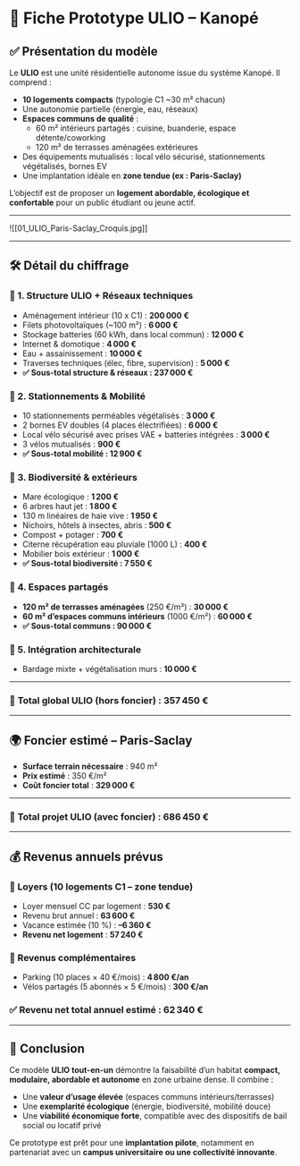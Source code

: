 # 🧱 Fiche Prototype ULIO – Kanopé

## ✅ Présentation du modèle

Le **ULIO** est une unité résidentielle autonome issue du système Kanopé. Il comprend :

- **10 logements compacts** (typologie C1 ~30 m² chacun)
- Une autonomie partielle (énergie, eau, réseaux)
- **Espaces communs de qualité** :
  - 60 m² intérieurs partagés : cuisine, buanderie, espace détente/coworking
  - 120 m² de terrasses aménagées extérieures
- Des équipements mutualisés : local vélo sécurisé, stationnements végétalisés, bornes EV
- Une implantation idéale en **zone tendue (ex : Paris-Saclay)**

L’objectif est de proposer un **logement abordable, écologique et confortable** pour un public étudiant ou jeune actif.

---

![[01_ULIO_Paris-Saclay_Croquis.jpg]]

---

## 🛠️ Détail du chiffrage

### 🔹 1. Structure ULIO + Réseaux techniques
- Aménagement intérieur (10 x C1) : **200 000 €**
- Filets photovoltaïques (~100 m²) : **6 000 €**
- Stockage batteries (60 kWh, dans local commun) : **12 000 €**
- Internet & domotique : **4 000 €**
- Eau + assainissement : **10 000 €**
- Traverses techniques (élec, fibre, supervision) : **5 000 €**
- **✅ Sous-total structure & réseaux : 237 000 €**

### 🔹 2. Stationnements & Mobilité
- 10 stationnements perméables végétalisés : **3 000 €**
- 2 bornes EV doubles (4 places électrifiées) : **6 000 €**
- Local vélo sécurisé avec prises VAE + batteries intégrées : **3 000 €**
- 3 vélos mutualisés : **900 €**
- **✅ Sous-total mobilité : 12 900 €**

### 🔹 3. Biodiversité & extérieurs
- Mare écologique : **1 200 €**
- 6 arbres haut jet : **1 800 €**
- 130 m linéaires de haie vive : **1 950 €**
- Nichoirs, hôtels à insectes, abris : **500 €**
- Compost + potager : **700 €**
- Citerne récupération eau pluviale (1000 L) : **400 €**
- Mobilier bois extérieur : **1 000 €**
- **✅ Sous-total biodiversité : 7 550 €**

### 🔹 4. Espaces partagés
- **120 m² de terrasses aménagées** (250 €/m²) : **30 000 €**
- **60 m² d’espaces communs intérieurs** (1000 €/m²) : **60 000 €**
- **✅ Sous-total communs : 90 000 €**

### 🔹 5. Intégration architecturale
- Bardage mixte + végétalisation murs : **10 000 €**

---

### 🧾 **Total global ULIO (hors foncier)** : **357 450 €**

---

## 🌍 Foncier estimé – Paris-Saclay

- **Surface terrain nécessaire** : 940 m²
- **Prix estimé** : 350 €/m²
- **Coût foncier total** : **329 000 €**

---

### 🧾 **Total projet ULIO (avec foncier)** : **686 450 €**

---

## 💰 Revenus annuels prévus

### 🔸 Loyers (10 logements C1 – zone tendue)
- Loyer mensuel CC par logement : **530 €**
- Revenu brut annuel : **63 600 €**
- Vacance estimée (10 %) : **–6 360 €**
- **Revenu net logement** : **57 240 €**

### 🔸 Revenus complémentaires
- Parking (10 places × 40 €/mois) : **4 800 €/an**
- Vélos partagés (5 abonnés × 5 €/mois) : **300 €/an**

### ✅ **Revenu net total annuel estimé** : **62 340 €**

---

## 📌 Conclusion

Ce modèle **ULIO tout-en-un** démontre la faisabilité d’un habitat **compact, modulaire, abordable et autonome** en zone urbaine dense. Il combine :

- Une **valeur d’usage élevée** (espaces communs intérieurs/terrasses)
- Une **exemplarité écologique** (énergie, biodiversité, mobilité douce)
- Une **viabilité économique forte**, compatible avec des dispositifs de bail social ou locatif privé

Ce prototype est prêt pour une **implantation pilote**, notamment en partenariat avec un **campus universitaire ou une collectivité innovante**.
